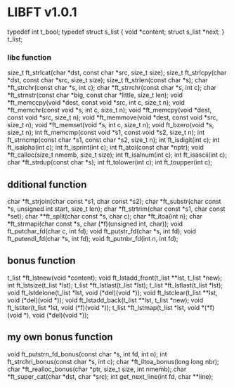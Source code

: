 # LIBFT v1.0.1

typedef int		t_bool;
typedef struct	s_list
{
	void *content;
	struct s_list *next;
}				t_list;



### libc function


size_t	ft_strlcat(char *dst, const char *src, size_t size);
size_t	ft_strlcpy(char *dst, const char *src, size_t size);
size_t	ft_strlen(const char *s);
char	*ft_strchr(const char *s, int c);
char	*ft_strrchr(const char *s, int c);
char	*ft_strnstr(const char	*big, const char *little, size_t len);
void	*ft_memccpy(void *dest, const void *src, int c, size_t n);
void	*ft_memchr(const void *s, int c, size_t n);
void	*ft_memcpy(void *dest, const void *src, size_t n);
void	*ft_memmove(void *dest, const void *src, size_t n);
void	*ft_memset(void *s, int c, size_t n);
void	ft_bzero(void *s, size_t n);
int		ft_memcmp(const void *s1, const void *s2, size_t n);
int		ft_strncmp(const char *s1, const char *s2, size_t n);
int		ft_isdigit(int c);
int		ft_isalpha(int c);
int		ft_isprint(int c);
int		ft_atoi(const char *nptr);
void	*ft_calloc(size_t nmemb, size_t size);
int		ft_isalnum(int c);
int		ft_isascii(int c);
char	*ft_strdup(const char *s);
int		ft_tolower(int c);
int		ft_toupper(int c);


## dditional function


char	*ft_strjoin(char const *s1, char const *s2);
char	*ft_substr(char const *s, unsigned int start, size_t len);
char	*ft_strtrim(char const *s1, char const *set);
char	**ft_split(char const *s, char c);
char	*ft_itoa(int n);
char	*ft_strmapi(char const *s, char (*f)(unsigned int, char));
void	ft_putchar_fd(char c, int fd);
void	ft_putstr_fd(char *s, int fd);
void	ft_putendl_fd(char *s, int fd);
void 	ft_putnbr_fd(int n, int fd);


## bonus function


t_list	*ft_lstnew(void *content);
void	ft_lstadd_front(t_list **lst, t_list *new);
int		ft_lstsize(t_list *lst);
t_list	*ft_lstlast(t_list *lst);
t_list	*ft_lstlast(t_list *lst);
void	ft_lstdelone(t_list *lst, void (*del)(void *));
void	ft_lstclear(t_list **lst, void (*del)(void *));
void	ft_lstadd_back(t_list **lst, t_list *new);
void	ft_lstiter(t_list *lst, void (*f)(void *));
t_list	*ft_lstmap(t_list *lst, void *(*f)(void *), void (*del)(void *));


## my own bonus function


void	ft_putstrn_fd_bonus(const char *s, int fd, int n);
int		ft_strchri_bonus(const char *s, int c);
char	*ft_lltoa_bonus(long long nbr);
char	*ft_realloc_bonus(char *ptr, size_t size, int nmemb);
char	*ft_super_cat(char *dst, char *src);
int		get_next_line(int fd, char **line);
